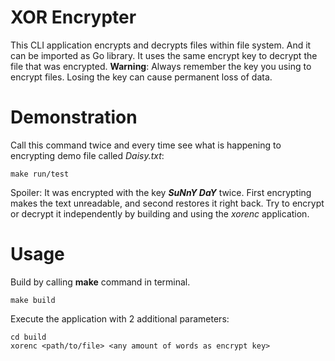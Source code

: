 # XOR Encrypter

This CLI application encrypts and decrypts files within file system. And it can be imported as Go library. It uses the same encrypt key to decrypt the file that was encrypted. **Warning**: Always remember the key you using to encrypt files. Losing the key can cause permanent loss of data.

# Demonstration

Call this command twice and every time see what is happening to encrypting demo file called *Daisy.txt*:

```
make run/test
```

Spoiler: It was encrypted with the key ***SuNnY DaY*** twice. First encrypting makes the text unreadable, and second restores it right back. Try to encrypt or decrypt it independently by building and using the *xorenc* application.

# Usage

Build by calling **make** command in terminal.

```
make build
```

Execute the application with 2 additional parameters:

```
cd build
xorenc <path/to/file> <any amount of words as encrypt key>
```
